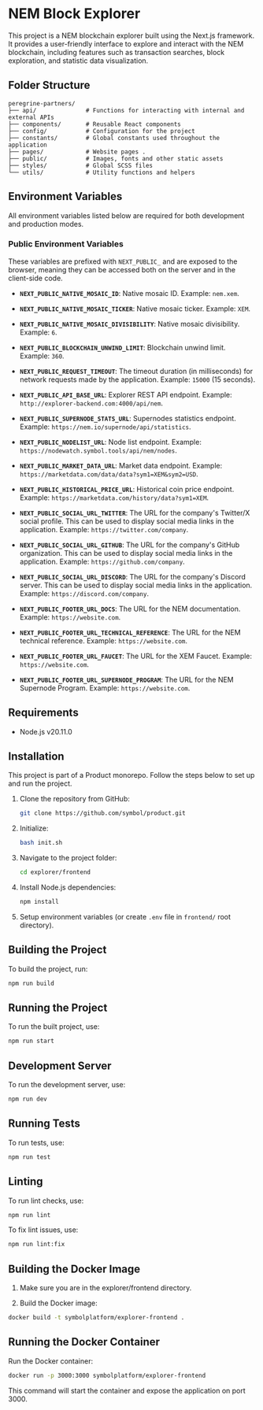 # NEM Block Explorer

This project is a NEM blockchain explorer built using the Next.js framework. It provides a user-friendly interface to explore and interact with the NEM blockchain, including features such as transaction searches, block exploration, and statistic data visualization.

## Folder Structure

```plaintext
peregrine-partners/
├── api/              # Functions for interacting with internal and external APIs
├── components/       # Reusable React components
├── config/           # Configuration for the project
├── constants/        # Global constants used throughout the application
├── pages/            # Website pages .
├── public/           # Images, fonts and other static assets
├── styles/           # Global SCSS files
└── utils/            # Utility functions and helpers
```

## Environment Variables

All environment variables listed below are required for both development and production modes.

### Public Environment Variables

These variables are prefixed with `NEXT_PUBLIC_` and are exposed to the browser, meaning they can be accessed both on the server and in the client-side code.

- **`NEXT_PUBLIC_NATIVE_MOSAIC_ID`**: Native mosaic ID. Example: `nem.xem`.

- **`NEXT_PUBLIC_NATIVE_MOSAIC_TICKER`**: Native mosaic ticker. Example: `XEM`.

- **`NEXT_PUBLIC_NATIVE_MOSAIC_DIVISIBILITY`**: Native mosaic divisibility. Example: `6`.

- **`NEXT_PUBLIC_BLOCKCHAIN_UNWIND_LIMIT`**: Blockchain unwind limit. Example: `360`.

- **`NEXT_PUBLIC_REQUEST_TIMEOUT`**: The timeout duration (in milliseconds) for network requests made by the application. Example: `15000` (15 seconds).

- **`NEXT_PUBLIC_API_BASE_URL`**: Explorer REST API endpoint. Example: `http://explorer-backend.com:4000/api/nem`.

- **`NEXT_PUBLIC_SUPERNODE_STATS_URL`**: Supernodes statistics endpoint. Example: `https://nem.io/supernode/api/statistics`.

- **`NEXT_PUBLIC_NODELIST_URL`**: Node list endpoint. Example: `https://nodewatch.symbol.tools/api/nem/nodes`.

- **`NEXT_PUBLIC_MARKET_DATA_URL`**: Market data endpoint. Example: `https://marketdata.com/data/data?sym1=XEM&sym2=USD`.

- **`NEXT_PUBLIC_HISTORICAL_PRICE_URL`**: Historical coin price endpoint. Example: `https://marketdata.com/history/data?sym1=XEM`.

- **`NEXT_PUBLIC_SOCIAL_URL_TWITTER`**: The URL for the company's Twitter/X social profile. This can be used to display social media links in the application. Example: `https://twitter.com/company`.

- **`NEXT_PUBLIC_SOCIAL_URL_GITHUB`**: The URL for the company's GitHub organization. This can be used to display social media links in the application. Example: `https://github.com/company`.

- **`NEXT_PUBLIC_SOCIAL_URL_DISCORD`**: The URL for the company's Discord server. This can be used to display social media links in the application. Example: `https://discord.com/company`.

- **`NEXT_PUBLIC_FOOTER_URL_DOCS`**: The URL for the NEM documentation. Example: `https://website.com`.

- **`NEXT_PUBLIC_FOOTER_URL_TECHNICAL_REFERENCE`**: The URL for the NEM technical reference. Example: `https://website.com`.

- **`NEXT_PUBLIC_FOOTER_URL_FAUCET`**: The URL for the XEM Faucet. Example: `https://website.com`.

- **`NEXT_PUBLIC_FOOTER_URL_SUPERNODE_PROGRAM`**: The URL for the NEM Supernode Program. Example: `https://website.com`.

## Requirements

- Node.js v20.11.0

## Installation

This project is part of a Product monorepo. Follow the steps below to set up and run the project.

1. Clone the repository from GitHub:
   ```bash
   git clone https://github.com/symbol/product.git
   ```

2. Initialize:
   ```bash
   bash init.sh
   ```

3. Navigate to the project folder:
   ```bash
   cd explorer/frontend
   ```

4. Install Node.js dependencies:
   ```bash
   npm install
   ```

5. Setup environment variables (or create `.env` file in `frontend/` root directory).

## Building the Project

To build the project, run:
```bash
npm run build
```

## Running the Project

To run the built project, use:
```bash
npm run start
```

## Development Server

To run the development server, use:
```bash
npm run dev
```

## Running Tests

To run tests, use:
```bash
npm run test
```

## Linting

To run lint checks, use:
```bash
npm run lint
```

To fix lint issues, use:
```bash
npm run lint:fix
```

## Building the Docker Image

1. Make sure you are in the explorer/frontend directory.

2. Build the Docker image:
```bash
docker build -t symbolplatform/explorer-frontend .
```

## Running the Docker Container

Run the Docker container:
```bash
docker run -p 3000:3000 symbolplatform/explorer-frontend
```

This command will start the container and expose the application on port 3000.
